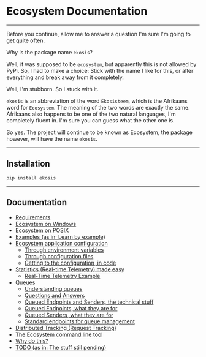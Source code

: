 # Ecosystem Documentation

---
Before you continue, allow me to answer a question I'm sure I'm going to get
quite often.

Why is the package name `ekosis`?

Well, it was supposed to be `ecosystem`, but apparently this is not allowed by
PyPi. So, I had to make a choice: Stick with the name I like for this, or
alter everything and break away from it completely.

Well, I'm stubborn. So I stuck with it.

`ekosis` is an abbreviation of the word `Ekosisteem`, which is the Afrikaans word
for `Ecosystem`. The meaning of the two words are exactly the same. Afrikaans also
happens to be one of the two natural languages, I'm completely fluent in. I'm sure
you can guess what the other one is.

So yes. The project will continue to be known as Ecosystem, the package however,
will have the name `ekosis`.

---
## Installation

`pip install ekosis`

---
## Documentation
- [Requirements](./requirements.md)
- [Ecosystem on Windows](./ecosystem_on_windows.md)
- [Ecosystem on POSIX](./ecosystem_on_posix.md)
- [Examples (as in: Learn by example)](./examples.md)
- [Ecosystem application configuration](./configuration/configuration.md)
  - [Through environment variables](./configuration/through_environment_variables.md)
  - [Through configuration files](./configuration/through_configuration_files.md)
  - [Getting to the configuration, in code](./configuration/getting_config_from_code.md)
- [Statistics (Real-time Telemetry) made easy](./statistics_keeper.md)
  - [Real-Time Telemetry Example](./examples/telemetry/telemetry.md)
- Queues
  - [Understanding queues](queueds/understanding_queues.md)
  - [Questions and Answers](queueds/questions_and_answers.md)
  - [Queued Endpoints and Senders, the technical stuff](queueds/technical_stuff.md)
  - [Queued Endpoints, what they are for](queueds/queued_endpoints.md)
  - [Queued Senders, what they are for](queueds/queued_senders.md)
  - [Standard endpoints for queue management](queueds/standard_endpoints_for_management.md)
- [Distributed Tracking (Request Tracking)](./distributed_tracking.md)
- [The Ecosystem command line tool](./command_line_tool.md)
- [Why do this?](./why.md)
- [TODO (as in: The stuff still pending)](./todo.md)
